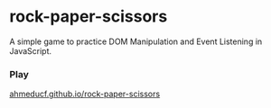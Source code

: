 # rock-paper-scissors

A simple game to practice DOM Manipulation and Event Listening in JavaScript.

### Play

[ahmeducf.github.io/rock-paper-scissors](https://ahmeducf.github.io/rock-paper-scissors/)
